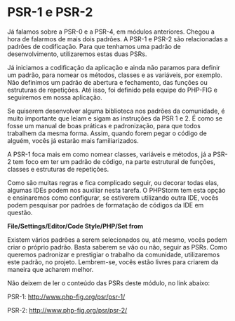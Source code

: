 # PSR-1 e PSR-2

Já falamos sobre a PSR-0 e a PSR-4, em módulos anteriores. Chegou a hora de falarmos de mais dois padrões. A PSR-1 e PSR-2 são relacionadas a padrões de codificação. Para que tenhamos uma padrão de desenvolvimento, utilizaremos estas duas PSRs.

Já iniciamos a codificação da aplicação e ainda não paramos para definir um padrão, para nomear os métodos, classes e as variáveis, por exemplo. Não definimos um padrão de abertura e fechamento, das funções ou estruturas de repetições. Até isso, foi definido pela equipe do PHP-FIG e seguiremos em nossa aplicação.

Se quiserem desenvolver alguma biblioteca nos padrões da comunidade, é muito importante que leiam e sigam as instruções da PSR 1 e 2. É como se fosse um manual de boas práticas e padronização, para que todos trabalhem da mesma forma. Assim, quando forem pegar o código de alguém, vocês já estarão mais familiarizados.

A PSR-1 foca mais em como nomear classes, variáveis e métodos, já a PSR-2 tem foco em ter um padrão de código, na parte estrutural de funções, classes e estruturas de repetições.

Como são muitas regras e fica complicado seguir, ou decorar todas elas, algumas IDEs podem nos auxiliar nesta tarefa. O PHPStorm tem esta opção e ensinaremos como configurar, se estiverem utilizando outra IDE, vocês podem pesquisar por padrões de formatação de códigos da IDE em questão.

**File/Settings/Editor/Code Style/PHP/Set from**

Existem vários padrões a serem selecionados ou, até mesmo, vocês podem criar o próprio padrão. Basta saberem se vão ou não, seguir as PSRs. Como queremos padronizar e prestigiar o trabalho da comunidade, utilizaremos este padrão, no projeto.  Lembrem-se, vocês estão livres para criarem da maneira que acharem melhor.

Não deixem de ler o conteúdo das PSRs deste módulo, no link abaixo:

PSR-1: <http://www.php-fig.org/psr/psr-1/>

PSR-2: <http://www.php-fig.org/psr/psr-2/>